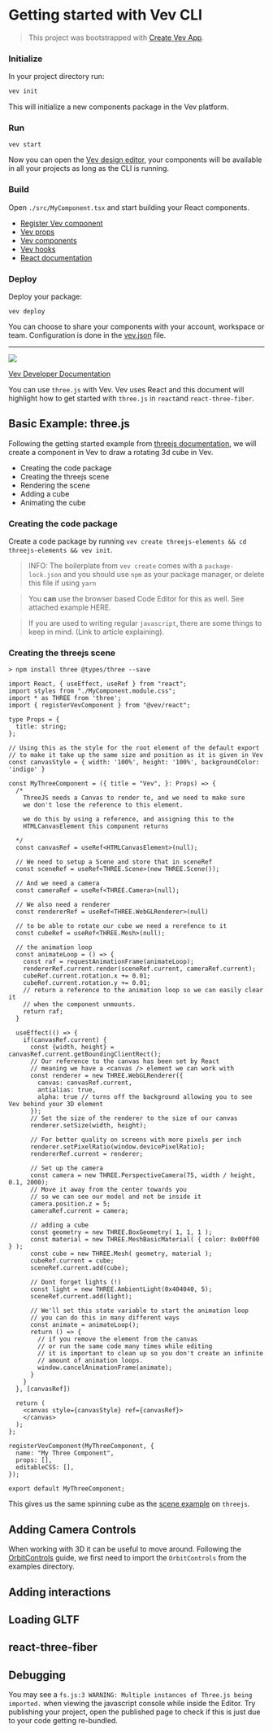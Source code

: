 # Getting started with Vev CLI

> This project was bootstrapped with [Create Vev App](https://github.com/vev-design/create-vev-app).


### Initialize 

In your project directory run:
```bash 
vev init
```

This will initialize a new components package in the Vev platform.

### Run

```
vev start
```
Now you can open the [Vev design editor](https://editor.vev.design/), your components will be available in all your projects as long as the CLI is running.

### Build 

Open `./src/MyComponent.tsx` and start building your  React components.

* [Register Vev component](https://developer.vev.design/docs/cli/react/register-vev-component)
* [Vev props](https://developer.vev.design/docs/cli/react/vev-props)
* [Vev components]([/docs/cli/react/components](https://developer.vev.design/docs/cli/react/components))
* [Vev hooks](https://developer.vev.design/docs/cli/react/hooks)
* [React documentation](https://reactjs.org/docs/getting-started.html)

### Deploy 

Deploy your package:

```
vev deploy
```

You can choose to share your components with your account, workspace or team. Configuration is done in the [vev.json](https://developer.vev.design/docs/cli/configuration) file.


---

<a href="https://film.vev.design/XoYKo6hk0m/9dDmtRbbmg.390sr734i.mp4"><img src="https://film.vev.design/XoYKo6hk0m/9dDmtRbbmg.390sr734i.360.webm-00001.png"></a>

[Vev Developer Documentation](https://developer.vev.design/docs/cli/)

You can use `three.js` with Vev. Vev uses React and this document will highlight how to get started with `three.js` in `react`and `react-three-fiber`.



## Basic Example: three.js

Following the getting started example from [threejs documentation](https://threejs.org/docs/index.html#manual/en/introduction/Creating-a-scene), we will create a component in Vev to draw a rotating 3d cube in Vev.

- Creating the code package
- Creating the threejs scene
- Rendering the scene
- Adding a cube
- Animating the cube

### Creating the code package

Create a code package by running `vev create threejs-elements && cd threejs-elements && vev init`.

> INFO: The boilerplate from `vev create` comes with a `package-lock.json` and you should use `npm` as your package manager, or delete this file if using `yarn`

> You **can** use the browser based Code Editor for this as well. See attached example HERE.

> If you are used to writing regular `javascript`, there are some things to keep in mind. (Link to article explaining).

### Creating the threejs scene

```
> npm install three @types/three --save
```

```tsx
import React, { useEffect, useRef } from "react";
import styles from "./MyComponent.module.css";
import * as THREE from 'three';
import { registerVevComponent } from "@vev/react";

type Props = {
  title: string;
};

// Using this as the style for the root element of the default export
// to make it take up the same size and position as it is given in Vev
const canvasStyle = { width: '100%', height: '100%', backgroundColor: 'indigo' }

const MyThreeComponent = ({ title = "Vev", }: Props) => {
  /*
    ThreeJS needs a Canvas to render to, and we need to make sure
    we don't lose the reference to this element.

    we do this by using a reference, and assigning this to the
    HTMLCanvasElement this component returns

  */
  const canvasRef = useRef<HTMLCanvasElement>(null);

  // We need to setup a Scene and store that in sceneRef
  const sceneRef = useRef<THREE.Scene>(new THREE.Scene());

  // And we need a camera
  const cameraRef = useRef<THREE.Camera>(null);

  // We also need a renderer
  const rendererRef = useRef<THREE.WebGLRenderer>(null)

  // to be able to rotate our cube we need a rerefence to it
  const cubeRef = useRef<THREE.Mesh>(null);

  // the animation loop
  const animateLoop = () => {
    const raf = requestAnimationFrame(animateLoop);
    rendererRef.current.render(sceneRef.current, cameraRef.current);
    cubeRef.current.rotation.x += 0.01;
    cubeRef.current.rotation.y += 0.01;
    // return a reference to the animation loop so we can easily clear it
    // when the component unmounts.
    return raf;
  }

  useEffect(() => {
    if(canvasRef.current) {
      const {width, height} = canvasRef.current.getBoundingClientRect();
      // Our reference to the canvas has been set by React
      // meaning we have a <canvas /> element we can work with
      const renderer = new THREE.WebGLRenderer({
        canvas: canvasRef.current,
        antialias: true,
        alpha: true // turns off the background allowing you to see Vev behind your 3D element
      });
      // Set the size of the renderer to the size of our canvas
      renderer.setSize(width, height);

      // For better quality on screens with more pixels per inch
      renderer.setPixelRatio(window.devicePixelRatio);
      rendererRef.current = renderer;

      // Set up the camera
      const camera = new THREE.PerspectiveCamera(75, width / height, 0.1, 2000);
      // Move it away from the center towards you
      // so we can see our model and not be inside it
      camera.position.z = 5;
      cameraRef.current = camera;

      // adding a cube
      const geometry = new THREE.BoxGeometry( 1, 1, 1 );
      const material = new THREE.MeshBasicMaterial( { color: 0x00ff00 } );
      const cube = new THREE.Mesh( geometry, material );
      cubeRef.current = cube;
      sceneRef.current.add(cube);

      // Dont forget lights (!)
      const light = new THREE.AmbientLight(0x404040, 5);
      sceneRef.current.add(light);

      // We'll set this state variable to start the animation loop
      // you can do this in many different ways
      const animate = animateLoop();
      return () => {
        // if you remove the element from the canvas
        // or run the same code many times while editing 
        // it is important to clean up so you don't create an infinite
        // amount of animation loops.
        window.cancelAnimationFrame(animate);
      }
    }
  }, [canvasRef])

  return (
    <canvas style={canvasStyle} ref={canvasRef}>
    </canvas>
  );
};

registerVevComponent(MyThreeComponent, {
  name: "My Three Component",
  props: [],
  editableCSS: [],
});

export default MyThreeComponent;

```

This gives us the same spinning cube as the [scene example](https://threejs.org/docs/index.html#manual/en/introduction/Creating-a-scene) on `threejs`. 

## Adding Camera Controls

When working with 3D it can be useful to move around. Following the [OrbitControls](https://threejs.org/docs/index.html#examples/en/controls/OrbitControls) guide, we first need to import the `OrbitControls` from the examples directory.

## Adding interactions

## Loading GLTF

## react-three-fiber

## Debugging

You may see a `fs.js:3 WARNING: Multiple instances of Three.js being imported.` when viewing the javascript console while inside the Editor. Try publishing your project, open the published page to check if this is just due to your code getting re-bundled.
